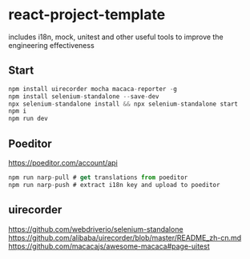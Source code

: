 # react-project-template
includes i18n, mock, unitest and other useful tools to improve the engineering effectiveness
## Start
```js
npm install uirecorder mocha macaca-reporter -g
npm install selenium-standalone --save-dev
npx selenium-standalone install && npx selenium-standalone start
npm i
npm run dev
```
## Poeditor     
https://poeditor.com/account/api      
```js
npm run narp-pull # get translations from poeditor
npm run narp-push # extract i18n key and upload to poeditor
```  

## uirecorder
https://github.com/webdriverio/selenium-standalone      
https://github.com/alibaba/uirecorder/blob/master/README_zh-cn.md       
https://github.com/macacajs/awesome-macaca#page-uitest